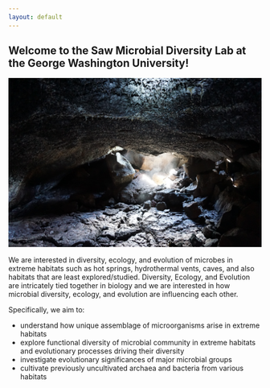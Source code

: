 ```yaml
---
layout: default
---
```

## Welcome to the Saw Microbial Diversity Lab at the George Washington University!

<img src="images/cave1.png">

We are interested in diversity, ecology, and evolution of microbes in extreme habitats such as hot springs, hydrothermal vents, caves, and also habitats that are least explored/studied.
Diversity, Ecology, and Evolution are intricately tied together in biology and we are interested in how microbial diversity, ecology, and evolution are influencing each other.

Specifically, we aim to:
- understand how unique assemblage of microorganisms arise in extreme habitats
- explore functional diversity of microbial community in extreme habitats and evolutionary processes driving their diversity
- investigate evolutionary significances of major microbial groups
- cultivate previously uncultivated archaea and bacteria from various habitats
